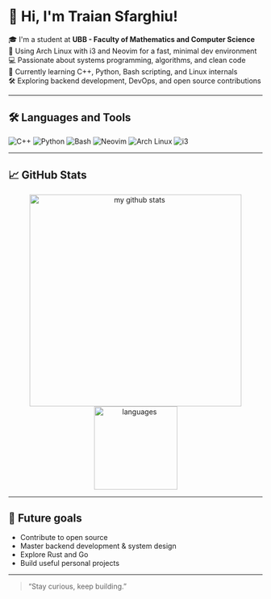 # 👋 Hi, I'm Traian Sfarghiu!

🎓 I'm a student at **UBB - Faculty of Mathematics and Computer Science**  
🐧 Using Arch Linux with i3 and Neovim for a fast, minimal dev environment   
💻 Passionate about systems programming, algorithms, and clean code  
🚀 Currently learning C++, Python, Bash scripting, and Linux internals  
🛠️ Exploring backend development, DevOps, and open source contributions  

---

## 🛠️ Languages and Tools

![C++](https://img.shields.io/badge/C++-00599C?style=flat-square&logo=c%2B%2B&logoColor=white)
![Python](https://img.shields.io/badge/Python-3776AB?style=flat-square&logo=python&logoColor=white)
![Bash](https://img.shields.io/badge/Bash-121011?style=flat-square&logo=gnu-bash&logoColor=white)
![Neovim](https://img.shields.io/badge/Neovim-57A143?style=flat-square&logo=neovim&logoColor=white)
![Arch Linux](https://img.shields.io/badge/Arch%20Linux-1793D1?style=flat-square&logo=arch-linux&logoColor=white)
![i3](https://img.shields.io/badge/i3-0099DD?style=flat-square)

---

## 📈 GitHub Stats

<p align="center">
  <img src="https://github-readme-stats.vercel.app/api?username=trxixn&show_icons=true&theme=radical" alt="my github stats" width="420"/> 
  <img src="https://github-readme-stats.vercel.app/api/top-langs/?username=trxixn&layout=compact&theme=radical" alt="languages" height="165">
</p>

---

## 🔭 Future goals

- Contribute to open source
- Master backend development & system design
- Explore Rust and Go
- Build useful personal projects

---

> “Stay curious, keep building.”

